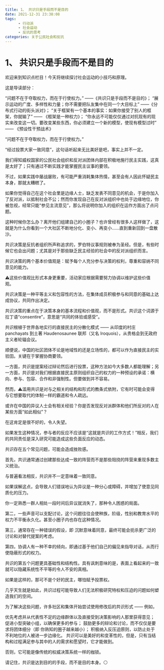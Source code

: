 ```yaml
---
title: 1、 共识只是手段而不是目的
date: 2021-12-31 23:38:08
tags:
      - 行动派
      - 社会运动
      - 反抗的思考
categories: 关于公民社会和反抗
---
```

#     1、 共识只是手段而不是目的 #

欢迎来到知识点栏目！今天将继续探讨社会运动的小技巧和原理。

这是导读部分：

“问题不在于夺取权力，而在于行使权力。” ——《共识只是手段而不是目的》；
“展示运动的广度、多样性和力量；你不需要把队友集中在同一个大目标上” ——《分布式行动的街头派对》；
“关于框架有一个基本的事实：如果你接受了别人的框架，你就输了” —— 《框架是一种权力》；
“你永远不可能仅仅通过对抗现有的现实来改变这一切。要改变某些东西，你必须建立一个新的模型，使现有模型过时” —— 《预设性干预战术》

“问题不在于夺取权力，而在于行使权力。” 

“经过投票大家一致同意”，这句话听起来无比美好是吧，事实上并不一定。

我们得知威权国家的公民社会组织和反对派团体内部在积极地施行民主实践，这真是太好了；只有通过不断实践才能掌握民主议事的要领。

不过，如果实践中屡战屡败，有可能严重消耗集体热情，甚至会有人因此怀疑民主本身，那就太糟糕了。

如果你觉得自己在这个社会里是边缘人士，缺乏发表不同意见的机会，于是你加入了反对派，以抵制社会不公；然而你发现自己在反对派组织中也处于边缘地位，你被忽视，经常只能“参见主流意见”，那么将说明你加入的组织在运作方面出了点问题。

这种时候你怎么办？离开他们组建自己的小圈子？也许曾经有很多人这样做了，这就是为什么你看到一个大社区不断地分化、变小、再变小……直到重新回到一盘散沙。

共识决策是反抗者组织所声称追求的，罗伯特议事规则被奉为圣经。但是，有些时候它也会出问题；尤其是对于那些缺乏民主经验的社会中的反对派组织而言。

共识决策的两个基本价值观是：赋予每个人充分参与决策的权利，尊重和容纳不同意见的能力。

⚠️这些价值观比形式本身更重要，活动家应根据需要努力协调以维护这些价值观。

共识决策是一种平等主义和包容性的方法，在集体成员积极参与和同意的基础上达成协议，共同作出决定。

共识决策的重点在于决策本身的基本流程和价值观，而不是形式。共识这个词源于拉丁语“consentire”，意思是“共同的体验或感受”。

共识根植于世界各地实行的直接民主的分散化模式 —— 从印度的村庄 panchayats 到土著 Haudenosaunee 联邦（又名 Iroquois），从贵格会到无政府主义者轮辐会议。

顺便说，中国的社区团体不论是地域性的还是立场性的，都可以作为直接民主的实验田。关键在于掌握协商要领。

一方面，共识是提案经过辩论然后进行投票，这种方法如今大多数人都能理解；另一方面，共识是对我们根据直接民主原则组织自己的权力的一种预设的承诺：横向、参与、包容、合作和非强制性。但要做到并不容易。

然而，⚠️滥用共识是对与之相关的结构和形式的教条式依附，它有时可能会变得与它想要取代的体制一样的霸道和令人疏远。

或许在中国的异议人士会有相关经验？你是否发现反对派群体和他们所反对的人在某些方面“如此相似”？

在这肯定是很不好的，令人失望。

如果发生这种情况，参与者的反应不应该是“这就是共识的工作方式！”相反，我们的共同责任是深入研究可能造成这些负面反应的动态。

共识存在五个常见问题，可能会造成挫败感。

首先，共识通常通过创建那些达成一致的阵营而不是那些阻挠的阵营来重现多数主义统治。

与普遍看法相反，共识并不一定意味着一致同意。

如果误解这点，会导致人们错误地认为异议是一种分心或障碍，并增加了使意见同质化的压力。

你一定熟悉一群人相处一段时间后异议就消失了，那种令人困惑的局面。

第二，一些声音可以支配讨论，这个问题往往会使种族，阶级，性别和教育水平的权力不平衡永久化。甚至小圈子内也存在这种情况。

第三，通常存在一种错误的假设，即 沉默意味着同意，最终可能会扼杀更广泛的讨论和对替代提案的考虑。

第四，协调人有一种不幸的倾向，即通过基于他们自己的偏见来指导对话，从而行使隐蔽形式的权力。

共识的第五个问题更具基础性和结构性。具有讽刺意味的是，表面上看起来的一致就可以隐藏系统性不平等的令人不安的真相。

如果是这样的，那可不是个好的民主，哪怕赋予投票权。

几乎天生就是如此，共识过程可能导致人们无法积极研究特权和压迫的问题如何塑造我们的空间。

为了解决这些问题，许多社区和集体开始尝试使用修改后的共识形式 —— 例如，

优先考虑并从代表性不足的边缘群体以及直接受到决策影响的人那里获得意见；
促进小型突破小组，以确保更多的参与；
鼓励更多的辩论和讨论，而不仅仅是要求将团体细分（即 你熟知的圈子越来越小）；
积极纳入反压迫原则，以防止处于不利地位的人被进一步边缘化。
共识可以是美好的和变革性的，但是，只有当结构和过程满足参与其中的人的需求和愿望时，它才能做到。

否则，它可能是像传统的权威决策系统一样的枷锁。

请记住，共识是达到目的的手段，而不是目的本身。⚪️